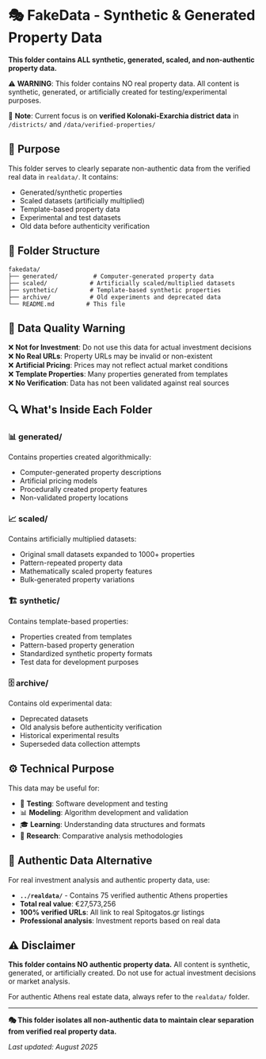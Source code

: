 # 🎭 FakeData - Synthetic & Generated Property Data

**This folder contains ALL synthetic, generated, scaled, and non-authentic property data.**

⚠️ **WARNING**: This folder contains NO real property data. All content is synthetic, generated, or artificially created for testing/experimental purposes.

📍 **Note**: Current focus is on **verified Kolonaki-Exarchia district data** in `/districts/` and `/data/verified-properties/`

## 🎯 Purpose

This folder serves to clearly separate non-authentic data from the verified real data in `realdata/`. It contains:
- Generated/synthetic properties
- Scaled datasets (artificially multiplied)
- Template-based property data
- Experimental and test datasets
- Old data before authenticity verification

## 📁 Folder Structure

```
fakedata/
├── generated/          # Computer-generated property data
├── scaled/            # Artificially scaled/multiplied datasets  
├── synthetic/         # Template-based synthetic properties
├── archive/           # Old experiments and deprecated data
└── README.md         # This file
```

## 🚫 Data Quality Warning

❌ **Not for Investment**: Do not use this data for actual investment decisions  
❌ **No Real URLs**: Property URLs may be invalid or non-existent  
❌ **Artificial Pricing**: Prices may not reflect actual market conditions  
❌ **Template Properties**: Many properties generated from templates  
❌ **No Verification**: Data has not been validated against real sources

## 🔍 What's Inside Each Folder

### 📊 generated/
Contains properties created algorithmically:
- Computer-generated property descriptions
- Artificial pricing models
- Procedurally created property features
- Non-validated property locations

### 📈 scaled/
Contains artificially multiplied datasets:
- Original small datasets expanded to 1000+ properties
- Pattern-repeated property data  
- Mathematically scaled property features
- Bulk-generated property variations

### 🏗️ synthetic/
Contains template-based properties:
- Properties created from templates
- Pattern-based property generation
- Standardized synthetic property formats
- Test data for development purposes

### 🗄️ archive/
Contains old experimental data:
- Deprecated datasets
- Old analysis before authenticity verification
- Historical experimental results
- Superseded data collection attempts

## ⚙️ Technical Purpose

This data may be useful for:
- 🧪 **Testing**: Software development and testing
- 📊 **Modeling**: Algorithm development and validation
- 🎓 **Learning**: Understanding data structures and formats
- 🔬 **Research**: Comparative analysis methodologies

## 🚀 Authentic Data Alternative

For real investment analysis and authentic property data, use:
- **`../realdata/`** - Contains 75 verified authentic Athens properties
- **Total real value**: €27,573,256
- **100% verified URLs**: All link to real Spitogatos.gr listings
- **Professional analysis**: Investment reports based on real data

## ⚠️ Disclaimer

**This folder contains NO authentic property data.** All content is synthetic, generated, or artificially created. Do not use for actual investment decisions or market analysis.

For authentic Athens real estate data, always refer to the `realdata/` folder.

---

**🎭 This folder isolates all non-authentic data to maintain clear separation from verified real property data.**

*Last updated: August 2025*
